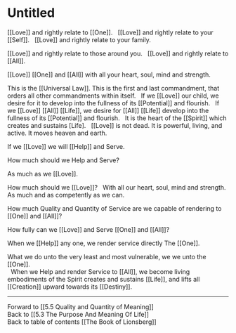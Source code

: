# Untitled

[[Love]] and rightly relate to [[One]]. 
 
[[Love]] and rightly relate to your [[Self]]. 
 
[[Love]] and rightly relate to your family. 

[[Love]] and rightly relate to those around you. 
 
[[Love]] and rightly relate to [[All]].  

[[Love]] [[One]] and [[All]] with all your heart, soul, mind and strength. 

This is the [[Universal Law]]. This is the first and last commandment, that orders all other commandments within itself. 
 
If we [[Love]] our child, we desire for it to develop into the fullness of its [[Potential]] and flourish. 
 
If we [[Love]] [[All]] [[Life]], we desire for [[All]] [[Life]] develop into the fullness of its [[Potential]] and flourish. 
 
It is the heart of the [[Spirit]] which creates and sustains [Life]. 
 
[[Love]] is not dead. It is powerful, living, and active. It moves heaven and earth. 

If we [[Love]] we will [[Help]] and Serve.

How much should we Help and Serve? 

As much as we [[Love]]. 

How much should we [[Love]]? 
 
With all our heart, soul, mind and strength. As much and as competently as we can. 

How much Quality and Quantity of Service are we capable of rendering to [[One]] and [[All]]? 

How fully can we [[Love]] and Serve [[One]] and [[All]]? 

When we [[Help]] any one, we render service directly The [[One]].   

What we do unto the very least and most vulnerable, we we unto the [[One]].  
 
When we Help and render Service to [[All]], we become living embodiments of the Spirit creates and sustains [[Life]], and lifts all [[Creation]] upward towards its [[Destiny]].   

___

Forward to [[5.5 Quality and Quantity of Meaning]]    
Back to [[5.3 The Purpose And Meaning Of Life]]    
Back to table of contents [[The Book of Lionsberg]]  
